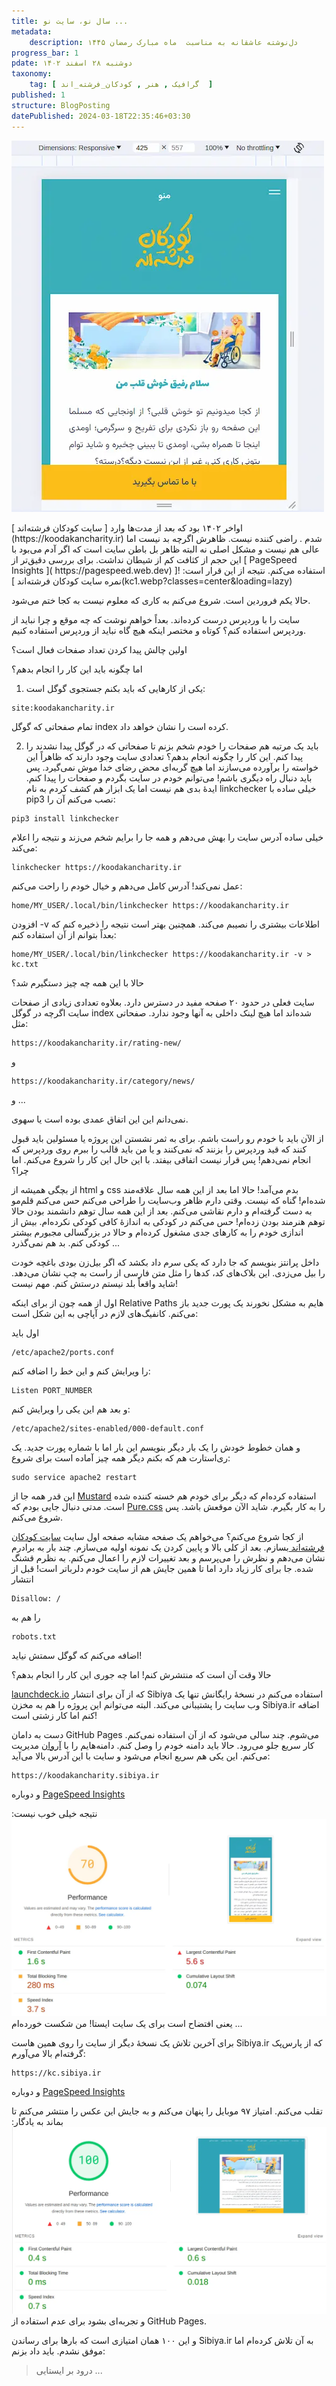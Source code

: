 ```yaml
---
title: سال نو، سایت نو ...
metadata: 
    description: دل‌نوشته عاشقانه به مناسبت  ماه مبارک رمضان ۱۴۴۵
progress_bar: 1
pdate: دوشنبه ۲۸ اسفند ۱۴۰۲
taxonomy:
    tag: [ گرافیک , هنر , کودکان_فرشته_اند  ]
published: 1
structure: BlogPosting
datePublished: 2024-03-18T22:35:46+03:30
---
```

![ تصویر ساعت ](kc0.webp?classes=center&loading=lazy)
<div class="align-center">
</div>
اواخر ۱۴۰۲ بود که بعد از مدت‌ها وارد 
[ سایت کودکان فرشته‌اند ](https://koodakancharity.ir) 
شدم . راضی کننده نیست. ظاهرش اگرچه بد نیست اما عالی هم نیست و مشکل اصلی نه البته ظاهر بل باطن سایت است که اگر آدم می‌بود با این حجم از کثافت کم از شیطان نداشت. برای بررسی دقیق‌تر از 
[ PageSpeed Insights ]( https://pagespeed.web.dev)
استفاده می‌کنم. نتیجه از این قرار است:
![ نمره سایت کودکان فرشته‌اند  ](kc1.webp?classes=center&loading=lazy)

حالا یکم فروردین است. شروع می‌کنم به کاری که معلوم نیست به کجا ختم می‌شود.

سایت را با وردپرس درست کرده‌اند. بعداً خواهم نوشت که چه موقع و چرا نباید از وردپرس استفاده کنم؟ کوتاه و مختصر اینکه هیچ گاه نباید از وردپرس استفاده کنیم. 

اولین چالش پیدا کردن تعداد صفحات فعال است؟ 

اما چگونه باید این کار را انجام بدهم؟

1. یکی از کارهایی که باید بکنم جستجوی گوگل است:

```
site:koodakancharity.ir
```

تمام صفحاتی که گوگل index کرده است را نشان خواهد داد.

2. باید یک مرتبه هم صفحات را خودم شخم بزنم تا صفحاتی که در گوگل پیدا نشدند را پیدا کنم. این کار را چگونه انجام بدهم؟ تعدادی سایت وجود دارند که ظاهراً این خواسته را برآورده می‌سازند اما هیچ گربه‌ای محض رضای خدا موش نمی‌گیرد. پس باید دنبال راه دیگری باشم! می‌توانم خودم در سایت بگردم و صفحات را پیدا کنم. ایدهٔ بدی هم نیست اما یک ابزار هم کشف کردم به نام linkchecker
خیلی ساده با pip3 نصب می‌کنم آن را:
```
pip3 install linkchecker
```

خیلی ساده آدرس سایت را بهش می‌دهم و همه جا را برایم شخم می‌زند و نتیجه را اعلام می‌کند:
```
linkchecker https://koodakancharity.ir
```

عمل نمی‌کند! آدرس کامل می‌دهم و خیال خودم را راحت می‌کنم:
```
home/MY_USER/.local/bin/linkchecker https://koodakancharity.ir
```

افزودن -v اطلاعات بیشتری را نصیبم می‌کند. همچنین بهتر است نتیجه را ذخیره کنم که بعداً بتوانم از آن استفاده کنم:
```
home/MY_USER/.local/bin/linkchecker https://koodakancharity.ir -v > kc.txt
```

حالا با این همه چه چیز دستگیرم شد؟

سایت فعلی در حدود ۲۰ صفحه مفید در دسترس دارد. بعلاوه تعدادی زیادی از صفحات سایت اگرچه در گوگل index شده‌اند اما هیچ لینک داخلی به آنها وجود ندارد. صفحاتی مثل:
```
https://koodakancharity.ir/rating-new/
```
و
```
https://koodakancharity.ir/category/news/
```
و ...

نمی‌دانم این این اتفاق عمدی بوده است یا سهوی. 

از الآن باید با خودم رو راست باشم. برای به ثمر نشستن این پروژه یا مسئولین باید قبول کنند که قید وردپرس را بزنند که نمی‌کنند و یا من باید قالب را ببرم روی وردپرس که انجام نمی‌دهم! پس قرار نیست اتفاقی بیفتد. با این حال این کار را شروع می‌کنم. اما چرا؟

از بچگی همیشه از 
html
و
css 
بدم می‌آمد! حالا اما بعد از این همه سال علاقه‌مند شده‌ام! گناه که نیست. وقتی دارم ظاهر وب‌سایت را طراحی می‌کنم حس می‌کنم قلم‌مو به دست گرفته‌ام و دارم نقاشی می‌کنم. بعد از این همه سال توهم دانشمند بودن حالا توهم هنرمند بودن زده‌ام! حس می‌کنم در کودکی به اندازهٔ کافی کودکی نکرده‌ام. بیش از اندازی خودم را به کارهای جدی مشغول کرده‌ام و حالا در بزرگسالی مجبورم بیشتر کودکی کنم. بد هم نمی‌گذرد ...

داخل پرانتز بنویسم که جا دارد که یکی سرم داد بکشد که اگر بیل‌زن بودی باغچه خودت را بیل می‌زدی. این بلاک‌های کد، کدها را مثل متن فارسی از راست به چپ نشان می‌دهد. شاید واقعاً بلد نیستم درستش کنم. مهم نیست!

اول از همه چون از برای اینکه 
Relative Paths
هایم به مشکل نخورند یک پورت جدید باز می‌کنم. کانفیگ‌های لازم در آپاچی به این شکل است:

اول باید 
```
/etc/apache2/ports.conf
```

را ویرایش کنم و این خط را اضافه کنم:
```
Listen PORT_NUMBER
```
و بعد هم این یکی را ویرایش کنم:
```
/etc/apache2/sites-enabled/000-default.conf
```
و همان خطوط خودش را یک بار دیگر بنویسم این بار اما با شماره پورت جدید. یک ری‌استارت هم که بکنم دیگر همه چیز آماده است برای شروع:
```
sudo service apache2 restart
```

این قدر همه جا از 
[Mustard]( https://kylelogue.github.io/mustard-ui/index.html )
استفاده کرده‌ام که دیگر برای خودم هم خسته کننده شده است. مدتی دنبال جایی بودم که 
[Pure.css](https://purecss.io/)
را به کار بگیرم. شاید الآن موقعش باشد. پس شروع می‌کنم. 

از کجا شروع می‌کنم؟ می‌خواهم یک صفحه مشابه صفحه اول سایت
[ سایت کودکان فرشته‌اند ](https://koodakancharity.ir)
بسازم. بعد از کلی بالا و پایین کردن یک نمونه اولیه می‌سازم. چند بار به برادرم نشان می‌دهم و نظرش را می‌پرسم و بعد تغییرات لازم را اعمال می‌کنم. به نظرم قشنگ شده. جا برای کار زیاد دارد اما تا همین جایش هم از سایت خودم دلرباتر است! قبل از انتشار
```
Disallow: /
```
را هم به 
```
robots.txt
```
اضافه می‌کنم که گوگل سمتش نیاید!


حالا وقت آن است که منتشرش کنم! اما چه جوری این کار را انجام بدهم؟

[launchdeck.io](launchdeck.io)
که از آن برای انتشار 
Sibiya
استفاده می‌کنم در نسخهٔ رایگانش تنها یک وب سایت را پشتیبانی می‌کند. البته می‌توانم این پروژه را هم به مخزن Sibiya.ir اضافه کنم اما کار زشتی است!

دست به دامان 
GitHub Pages
می‌شوم. چند سالی می‌شود که از آن استفاده نمی‌کنم. کار سریع جلو می‌رود. حالا باید دامنه خودم را وصل کنم. دامنه‌هایم را با
[آروان](https://arvancloud.ir) 
مدیریت می‌کنم. این یکی هم سریع انجام می‌شود و سایت با این آدرس بالا می‌آید:
```
https://koodakancharity.sibiya.ir
```
و دوباره 
[ PageSpeed Insights ]( https://pagespeed.web.dev)

نتیجه خیلی خوب نیست:
![ نمره سایت کودکان فرشته‌اند  ](kc2.webp?classes=center&loading=lazy)
 یعنی افتضاح است برای یک سایت ایستا! من شکست خورده‌ام ...

برای آخرین تلاش یک نسخهٔ دیگر از سایت را روی همین هاست Sibiya.ir که از پارس‌پک گرفته‌ام بالا می‌آورم:
```
https://kc.sibiya.ir
```
و دوباره 
[ PageSpeed Insights ]( https://pagespeed.web.dev)

تقلب می‌کنم. امتیاز ۹۷ موبایل را پنهان می‌کنم و به جایش این عکس را منتشر می‌کنم تا بماند به یادگار:
![ نمره سایت کودکان فرشته‌اند  ](kc3.webp?classes=center&loading=lazy)
و تجربه‌ای بشود برای عدم استفاده از 
GitHub Pages.

و این ۱۰۰ همان امتیازی است که بارها برای رساندن Sibiya.ir به آن تلاش کرده‌ام اما موفق نشدم. باید داد بزنم:

> درود بر ایستایی ...


